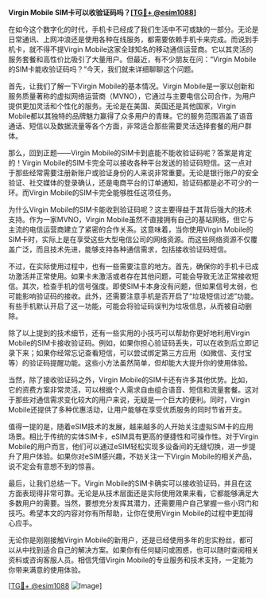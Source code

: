 **Virgin Mobile SIM卡可以收验证码吗？[[TG💪+ @esim1088](https://t.me/s/esim1088)]**

在如今这个数字化的时代，手机卡已经成了我们生活中不可或缺的一部分。无论是日常通讯、上网冲浪还是使用各种在线服务，都需要依赖手机卡来完成。而说到手机卡，就不得不提Virgin Mobile这家全球知名的移动通信运营商。它以其灵活的服务套餐和高性价比吸引了大量用户。但最近，有不少朋友在问：“Virgin Mobile的SIM卡能收验证码吗？”今天，我们就来详细聊聊这个问题。

首先，让我们了解一下Virgin Mobile的基本情况。Virgin Mobile是一家以创新和服务质量著称的虚拟网络运营商（MVNO），它通过与主要电信公司合作，为用户提供更加灵活和个性化的服务。无论是在美国、英国还是其他国家，Virgin Mobile都以其独特的品牌魅力赢得了众多用户的青睐。它的服务范围涵盖了语音通话、短信以及数据流量等各个方面，非常适合那些需要灵活选择套餐的用户群体。

那么，回到正题——Virgin Mobile的SIM卡到底能不能收验证码呢？答案是肯定的！Virgin Mobile的SIM卡完全可以接收各种平台发送的验证码短信。这一点对于那些经常需要注册新账户或验证身份的人来说非常重要。无论是银行账户的安全验证、社交媒体的登录确认，还是电商平台的订单通知，验证码都是必不可少的一环。而Virgin Mobile的SIM卡完全能够胜任这项任务。

为什么Virgin Mobile的SIM卡能收到验证码呢？这主要得益于其背后强大的技术支持。作为一家MVNO，Virgin Mobile虽然不直接拥有自己的基站网络，但它与主流的电信运营商建立了紧密的合作关系。这意味着，当你使用Virgin Mobile的SIM卡时，实际上是在享受这些大型电信公司的网络资源。而这些网络资源不仅覆盖广泛，而且技术先进，能够支持各种通信需求，包括接收验证码短信。

不过，在实际使用过程中，也有一些需要注意的地方。首先，确保你的手机卡已成功激活并正常使用。如果卡未激活或者存在其他问题，可能会导致无法正常接收短信。其次，检查手机的信号强度。即使SIM卡本身没有问题，但如果信号太弱，也可能影响验证码的接收。此外，还需要注意手机是否开启了“垃圾短信过滤”功能。有些手机默认开启了这一功能，可能会将验证码误判为垃圾信息，从而被自动删除。

除了以上提到的技术细节，还有一些实用的小技巧可以帮助你更好地利用Virgin Mobile的SIM卡接收验证码。例如，如果你担心验证码丢失，可以在收到后立即记录下来；如果你经常忘记查看短信，可以尝试绑定第三方应用（如微信、支付宝等）的验证码提醒功能。这些小方法虽然简单，但却能大大提升你的使用体验。

当然，除了接收验证码之外，Virgin Mobile的SIM卡还有许多其他优势。比如，它的资费方案非常灵活，可以根据个人需求自由组合语音、短信和流量套餐。这对于那些对通信需求变化较大的用户来说，无疑是一个巨大的便利。同时，Virgin Mobile还提供了多种优惠活动，让用户能够在享受优质服务的同时节省开支。

值得一提的是，随着eSIM技术的发展，越来越多的人开始关注虚拟SIM卡的应用场景。相比于传统的实体SIM卡，eSIM具有更高的便捷性和可操作性。对于Virgin Mobile的用户而言，他们可以通过eSIM轻松实现多设备间的无缝切换，进一步提升了用户体验。如果你对eSIM感兴趣，不妨关注一下Virgin Mobile的相关产品，说不定会有意想不到的惊喜。

最后，让我们总结一下。Virgin Mobile的SIM卡确实可以接收验证码，并且在这方面表现得非常可靠。无论是从技术层面还是实际使用效果来看，它都能够满足大多数用户的需要。当然，要想充分发挥其潜力，还需要用户自己掌握一些小窍门和技巧。希望本文的内容对你有所帮助，让你在使用Virgin Mobile的过程中更加得心应手。

无论你是刚刚接触Virgin Mobile的新用户，还是已经使用多年的忠实粉丝，都可以从中找到适合自己的解决方案。如果你有任何疑问或困惑，也可以随时查阅相关资料或咨询客服人员。相信凭借Virgin Mobile的专业服务和技术支持，一定能为你带来满意的使用体验。

[[TG💪+ @esim1088](https://t.me/s/esim1088) ![Image](https://i.postimg.cc/4NQfJmqS/Snipaste-2025-05-13-00-14-12.png)]